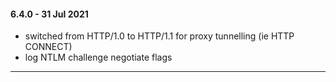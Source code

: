 
#### 6.4.0 - 31 Jul 2021
 - switched from HTTP/1.0 to HTTP/1.1 for proxy tunnelling (ie HTTP CONNECT)
 - log NTLM challenge negotiate flags

---
